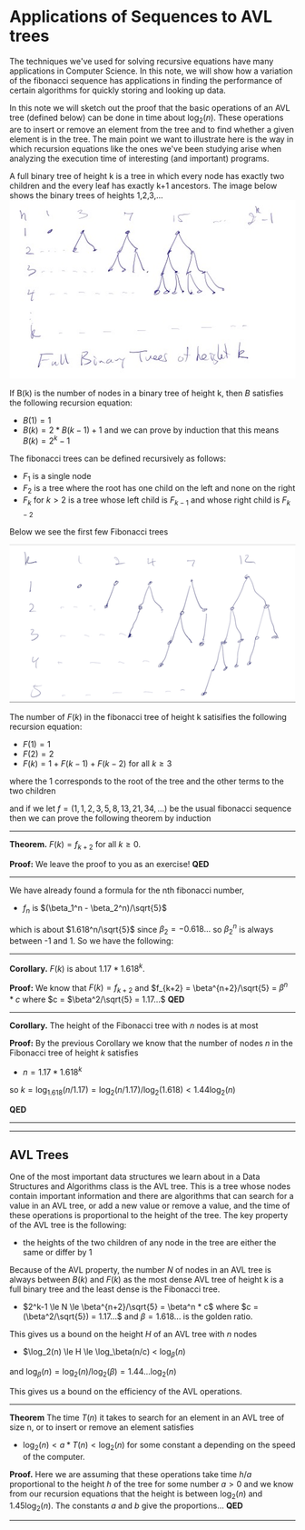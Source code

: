 # Applications of Sequences to AVL trees

The techniques we've used for solving recursive equations have many applications in Computer Science.
In this note, we will show how a variation of the fibonacci sequence has applications in finding the
performance of certain algorithms for quickly storing and looking up data.

In this note we will sketch out the proof that the basic operations of an AVL tree (defined below)
can be done in time about $\log_2(n)$.  These operations are to insert or remove an element from the tree
and to find whether a given element is in the tree. The main point we want to illustrate here is the
way in which recursion equations like the ones we've been studying arise when analyzing the execution time
of interesting (and important) programs.

A full binary tree of height k is a tree in which every node has exactly two children and the every leaf
has exactly k+1 ancestors. The image below shows the binary trees of heights 1,2,3,...
![Full Binary Trees](BinaryTrees.png)

If B(k) is the number of nodes in a binary tree of height k, then $B$ satisfies the following recursion equation:
* $B(1)=1$
* $B(k) = 2*B(k-1) + 1$
and we can prove by induction that this means $B(k) = 2^k-1$

The fibonacci trees can be defined recursively as follows:
* $F_1$ is a single node
* $F_2$ is a tree where the root has one child on the left and none on the right
* $F_k$ for $k>2$ is a tree whose left child is $F_{k-1}$ and whose right child is $F_{k-2}$

Below we see the first few Fibonacci trees

![FibonacciTrees](FibonacciTrees.png)

The number of $F(k)$ in the fibonacci tree of height k satisifies the following recursion equation:
* $F(1)=1$
* $F(2)=2$
* $F(k) = 1+ F(k-1)+F(k-2)$ for all $k\ge 3$

where the $1$ corresponds to the root of the tree and the other terms to the two children

and if we let $f = (1,1,2,3,5,8,13,21,34,...)$ be the usual fibonacci sequence then we can prove the following theorem by induction

---

**Theorem.** $F(k) = f_{k+2}$ for all $k\ge 0$.

**Proof:** We leave the proof to you as an exercise! **QED**

---

We have already found a formula for the nth fibonacci number,  
* $f_n$ is $(\beta_1^n - \beta_2^n)/\sqrt{5}$

which is about $1.618^n/\sqrt{5}$ since $\beta_2 = -0.618...$ so $\beta_2^n$ is always between -1 and 1.
So we have the following:

---

**Corollary.** $F(k)$ is about $1.17*1.618^k$.

**Proof:** 
We know that $F(k) = f_{k+2}$  and $f_{k+2} = \beta^{n+2}/\sqrt{5} = $\beta^n * c$ where $c = $\beta^2/\sqrt{5} = 1.17...$
**QED**

---

**Corollary.** The height of the Fibonacci tree with $n$ nodes is at most 

**Proof:**
By the previous Corollary we know that the number of nodes $n$ in the Fibonacci tree of height $k$ satisfies
* $n = 1.17 * 1.618^k$

so $k = \log_{1.618}(n/1.17) = \log_2(n/1.17)/\log_2(1.618) \lt 1.44 \log_2(n)$

**QED**

---


---

## AVL Trees
One of the most important data structures we learn about in a Data Structures and Algorithms class is the AVL tree. This is a tree whose nodes
contain important information and there are algorithms that can search for a value in an AVL tree, or add a new value or remove a value, and the time
of these operations is proportional to the height of the tree.  The key property of the AVL tree is the following:
* the heights of the two children of any node in the tree are either the same or differ by 1

Because of the AVL property, the number $N$ of nodes in an AVL tree is always between $B(k)$ and $F(k)$ as the most dense AVL tree of height k is a full binary tree
and the least dense is the Fibonacci tree. 
* $2^k-1 \le N \le \beta^{n+2}/\sqrt{5} = \beta^n * c$ where $c = (\beta^2/\sqrt{5}) = 1.17...$ and $\beta = 1.618...$ is the golden ratio.

This gives us a bound on the height $H$ of an AVL tree with $n$ nodes
* $\log_2(n) \le H \le \log_\beta(n/c) < $\log_\beta(n)$

and $\log_\beta(n) = \log_2(n)/\log_2(\beta) = 1.44... \log_2(n)$

This gives us a bound on the efficiency of the AVL operations.

---

**Theorem** The time $T(n)$ it takes to search for an element in an AVL tree of size n, or to insert or remove an element satisfies
* $\log_2(n) \lt a*T(n) \lt \log_2(n)$ for some constant a depending on the speed of the computer.

**Proof.** Here we are assuming that these operations take time $h/a$ proportional to the height $h$ of the tree for some number $a\gt 0$
and we know from our recursion equations that the height is between $\log_2(n)$ and $1.45 \log_2(n)$.  The constants $a$ and $b$ give the proportions... **QED**

---



